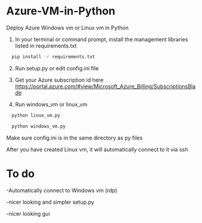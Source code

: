 
# Azure-VM-in-Python
Deploy Azure Windows vm or Linux vm in Python


1. In your terminal or command prompt, install the management libraries listed in requirements.txt


```bash
  pip install -r requirements.txt
```



2. Run setup.py or edit config.ini file

3. Get your Azure subscription id here https://portal.azure.com/#view/Microsoft_Azure_Billing/SubscriptionsBlade

4. Run windows_vm or linux_vm
```bash
  python linux_vm.py
```

```bash
  python windows_vm.py
```

Make sure config.ini is in the same directory as py files


After you have created Linux vm, it will automatically connect to it via ssh


# To do

-Automatically connect to Windows vm (rdp)

-nicer looking and simpler setup.py

-nicer looking gui
